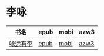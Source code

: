 # 李咏

| 书名 | epub | mobi | azw3 |
| --- | --- | --- | --- |
| [咏远有李](http://ct.dalanmei.com/f/31084289-571848243-1bab78) | [epub](http://ct.dalanmei.com/f/31084289-571848243-1bab78) | [mobi](http://ct.dalanmei.com/f/31084289-571550453-39601d) | [azw3](http://ct.dalanmei.com/f/31084289-572066736-b83fa9) |
